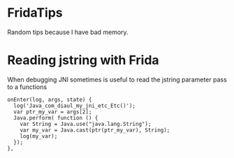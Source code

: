 # FridaTips
Random tips because I have bad memory.

# Reading jstring with Frida
When debugging JNI sometimes is useful to read the jstring parameter pass to a functions

```
onEnter(log, args, state) {
  log('Java_com_diaul_my_jni_etc_Etc()');
  var ptr_my_var = args[2];
  Java.perform( function () {
    var String = Java.use("java.lang.String");
    var my_var = Java.cast(ptr(ptr_my_var), String);
    log(my_var);
  });
},
```

